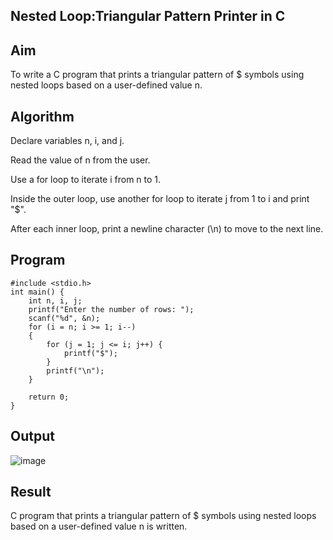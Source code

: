 ## Nested Loop:Triangular Pattern Printer in C
## Aim
To write a C program that prints a triangular pattern of $ symbols using nested loops based on a user-defined value n.

## Algorithm
Declare variables n, i, and j.

Read the value of n from the user.

Use a for loop to iterate i from n to 1.

Inside the outer loop, use another for loop to iterate j from 1 to i and print "$".

After each inner loop, print a newline character (\n) to move to the next line.

## Program
```
#include <stdio.h>
int main() {
    int n, i, j;
    printf("Enter the number of rows: ");
    scanf("%d", &n);
    for (i = n; i >= 1; i--)
    {
        for (j = 1; j <= i; j++) {
            printf("$");
        }
        printf("\n");
    }

    return 0;
}
```
## Output
![image](https://github.com/user-attachments/assets/a56f3322-d2b9-4356-8e31-8a16082966ce)

## Result
C program that prints a triangular pattern of $ symbols using nested loops based on a user-defined value n is written.
